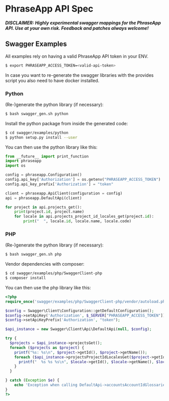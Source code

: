 # PhraseApp API Spec

___DISCLAIMER: Highly experimental swagger mappings for the PhraseApp API. Use at your own risk. Feedback and patches always welcome!___

## Swagger Examples

All examples rely on having a valid PhraseApp API token in your ENV.

```bash
$ export PHRASEAPP_ACCESS_TOKEN=<valid-api-token>
```

In case you want to re-generate the swagger libraries with the provides script
you also need to have docker installed.

### Python

(Re-)generate the python library (if necessary):

```bash
$ bash swagger_gen.sh python
```

Install the python package from inside the generated code:

```bash
$ cd swagger/examples/python
$ python setup.py install --user
```

You can then use the python library like this:

[embedmd]:# (example_python.py)
```py
from __future__ import print_function
import phraseapp
import os

config = phraseapp.Configuration()
config.api_key['Authorization'] = os.getenv("PHRASEAPP_ACCESS_TOKEN")
config.api_key_prefix['Authorization'] = "token"

client = phraseapp.ApiClient(configuration = config)
api = phraseapp.DefaultApi(client)

for project in api.projects_get():
    print(project.id, project.name)
    for locale in api.projects_project_id_locales_get(project.id):
        print("  ", locale.id, locale.name, locale.code)
```

### PHP

(Re-)generate the python library (if necessary):

```bash
$ bash swagger_gen.sh php
```

Vendor dependencies with composer:

```bash
$ cd swagger/examples/php/SwaggerClient-php
$ composer install
```
You can then use the php library like this:

[embedmd]:# (example_php.php)
```php
<?php
require_once('swagger/examples/php/SwaggerClient-php/vendor/autoload.php');

$config = Swagger\Client\Configuration::getDefaultConfiguration();
$config->setApiKey('Authorization', $_SERVER["PHRASEAPP_ACCESS_TOKEN"]);
$config->setApiKeyPrefix('Authorization', "token");

$api_instance = new Swagger\Client\Api\DefaultApi(null, $config);

try {
  $projects = $api_instance->projectsGet();
  foreach ($projects as $project) {
    printf("%s: %s\n", $project->getId(), $project->getName());
    foreach ($api_instance->projectsProjectIdLocalesGet($project->getId()) as $locale) {
      printf("  %s %s %s\n", $locale->getId(), $locale->getName(), $locale->getCode());
    }
  }

} catch (Exception $e) {
    echo 'Exception when calling DefaultApi->accountsAccountIdGlossariesGet: ', $e->getMessage(), PHP_EOL;
}
?>
```
